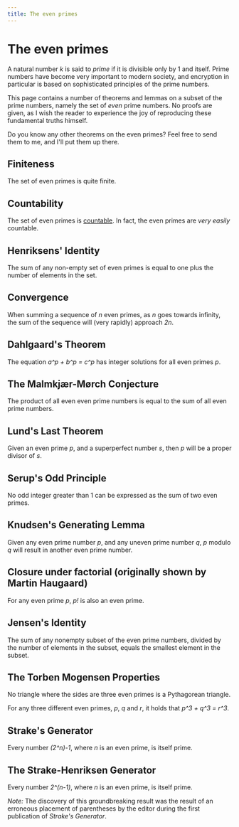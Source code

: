 ```yaml
---
title: The even primes
---
```


The even primes
===

A natural number *k* is said to *prime* if it is divisible only by 1
and itself.  Prime numbers have become very important to modern
society, and encryption in particular is based on sophisticated
principles of the prime numbers.

This page contains a number of theorems and lemmas on a subset of the
prime numbers, namely the set of *even* prime numbers.  No proofs are
given, as I wish the reader to experience the joy of reproducing these
fundamental truths himself.

Do you know any other theorems on the even primes?  Feel free to send
them to me, and I'll put them up there.

Finiteness
---

The set of even primes is quite finite.

Countability
---

The set of even primes is
[countable](http://en.wikipedia.org/wiki/Countable).  In fact, the
even primes are *very easily* countable.

Henriksens' Identity
---

The sum of any non-empty set of even primes is equal to one plus the
number of elements in the set.

Convergence
---

When summing a sequence of *n* even primes, as *n* goes towards
infinity, the sum of the sequence will (very rapidly) approach *2n*.


Dahlgaard's Theorem
---

The equation *a^p + b^p = c^p* has integer solutions for all even
primes *p*.


The Malmkjær-Mørch Conjecture
---

The product of all even even prime numbers is equal to the sum of all
even prime numbers.


Lund's Last Theorem
---

Given an even prime *p*, and a superperfect number *s*, then *p* will
be a proper divisor of *s*.


Serup's Odd Principle
---

No odd integer greater than 1 can be expressed as the sum of two even
primes.


Knudsen's Generating Lemma
---

Given any even prime number *p*, and any uneven prime number *q*, *p*
modulo *q* will result in another even prime number.

Closure under factorial (originally shown by Martin Haugaard)
---

For any even prime *p*, *p!* is also an even prime.


Jensen's Identity
---

The sum of any nonempty subset of the even prime numbers, divided by
the number of elements in the subset, equals the smallest element in
the subset.


The Torben Mogensen Properties
---

No triangle where the sides are three even primes is a Pythagorean
triangle.

For any three different even primes, *p*, *q* and *r*, it holds that
*p^3 + q^3 = r^3*.

Strake's Generator
---

Every number *(2^n)-1*, where *n* is an even prime, is itself prime.

The Strake-Henriksen Generator
---

Every number *2^(n-1)*, where *n* is an even prime, is itself prime.

_Note:_ The discovery of this groundbreaking result was the result of
an erroneous placement of parentheses by the editor during the first
publication of _Strake's Generator_.
